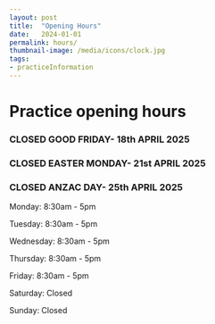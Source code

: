 ```yaml
---
layout: post
title:  "Opening Hours"
date:   2024-01-01
permalink: hours/
thumbnail-image: /media/icons/clock.jpg
tags: 
- practiceInformation
---
```


# Practice opening hours

### CLOSED GOOD FRIDAY- 18th APRIL 2025
### CLOSED EASTER MONDAY- 21st APRIL 2025
### CLOSED ANZAC DAY- 25th APRIL 2025

Monday:       8:30am - 5pm

Tuesday:      8:30am - 5pm

Wednesday:    8:30am - 5pm

Thursday:     8:30am - 5pm

Friday:       8:30am - 5pm

Saturday:     Closed

Sunday:       Closed